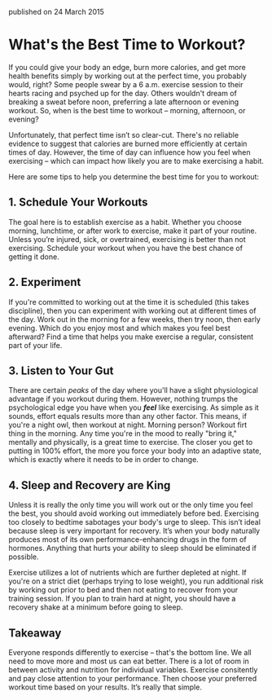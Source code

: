 published on 24 March 2015

# What's the Best Time to Workout?

If you could give your body an edge, burn more calories, and get more health benefits simply by working out at the perfect time, you probably would, right? Some people swear by a 6 a.m. exercise session to their hearts racing and psyched up for the day. Others wouldn't dream of breaking a sweat before noon, preferring a late afternoon or evening workout. So, when is the best time to workout &ndash; morning, afternoon, or evening?

Unfortunately, that perfect time isn’t so clear-cut. There's no reliable evidence to suggest that calories are burned more efficiently at certain times of day. However, the time of day can influence how you feel when exercising &ndash; which can impact how likely you are to make exercising a habit.

Here are some tips to help you determine the best time for you to workout:

## 1. Schedule Your Workouts

The goal here is to establish exercise as a habit. Whether you choose morning, lunchtime, or after work to exercise, make it part of your routine. Unless you’re injured, sick, or overtrained, exercising is better than not exercising. Schedule your workout when you have the best chance of getting it done.

## 2. Experiment

If you're committed to working out at the time it is scheduled (this takes discipline), then you can experiment with working out at different times of the day. Work out in the morning for a few weeks, then try noon, then early evening. Which do you enjoy most and which makes you feel best afterward? Find a time that helps you make exercise a regular, consistent part of your life.

## 3. Listen to Your Gut

There are certain _peaks_ of the day where you'll have a slight physiological advantage if you workout during them. However, nothing trumps the psychological edge you have when you _**feel**_ like exercising. As simple as it sounds, effort equals results more than any other factor. This means, if you're a night owl, then workout at night. Morning person? Workout firt thing in the morning. Any time you're in the mood to really "bring it," mentally and physically, is a great time to exercise. The closer you get to putting in 100% effort, the more you force your body into an adaptive state, which is exactly where it needs to be in order to change.

## 4. Sleep and Recovery are King

Unless it is really the only time you will work out or the only time you feel the best, you should avoid working out immediately before bed. Exercising too closely to bedtime sabotages your body's urge to sleep. This isn’t ideal because sleep is very important for recovery. It’s when your body naturally produces most of its own performance-enhancing drugs in the form of hormones. Anything that hurts your ability to sleep should be eliminated if possible.

Exercise utilizes a lot of nutrients which are further depleted at night. If you're on a strict diet (perhaps trying to lose weight), you run additional risk by working out prior to bed and then not eating to recover from your training session. If you plan to train hard at night, you should have a recovery shake at a minimum before going to sleep.

## Takeaway

Everyone responds differently to exercise &ndash; that's the bottom line. We all need to move more and most us can eat better. There is a lot of room in between activity and nutrition for individual variables. Exercise consitently and pay close attention to your performance. Then choose your preferred workout time based on your results. It’s really that simple.
